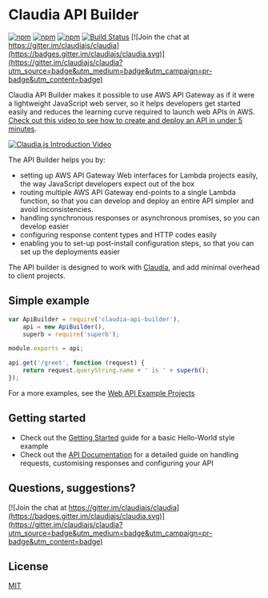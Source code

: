# Claudia API Builder

[![npm](https://img.shields.io/npm/v/claudia-api-builder.svg?maxAge=2592000?style=plastic)](https://www.npmjs.com/package/claudia-api-builder)
[![npm](https://img.shields.io/npm/dt/claudia-api-builder.svg?maxAge=2592000?style=plastic)](https://www.npmjs.com/package/claudia-api-builder)
[![npm](https://img.shields.io/npm/l/claudia-api-builder.svg?maxAge=2592000?style=plastic)](https://github.com/claudiajs/claudia-api-builder/blob/master/LICENSE)
[![Build Status](https://travis-ci.org/claudiajs/claudia-api-builder.svg?branch=master)](https://travis-ci.org/claudiajs/claudia-api-builder)
[![Join the chat at https://gitter.im/claudiajs/claudia](https://badges.gitter.im/claudiajs/claudia.svg)](https://gitter.im/claudiajs/claudia?utm_source=badge&utm_medium=badge&utm_campaign=pr-badge&utm_content=badge)

Claudia API Builder makes it possible to use AWS API Gateway as if it were a lightweight JavaScript web server, so it helps developers get started easily and reduces the learning curve required to launch web APIs in AWS. [Check out this video to see how to create and deploy an API in under 5 minutes](https://vimeo.com/156232471).

[![Claudia.js Introduction Video](https://claudiajs.com/assets/claudia-intro-video.png)](https://vimeo.com/156232471)

The API Builder helps you by:

* setting up AWS API Gateway Web interfaces for Lambda projects easily, the way JavaScript developers expect out of the box
* routing multiple AWS API Gateway end-points to a single Lambda function, so that you can develop and deploy an entire API simpler and avoid inconsistencies.
* handling synchronous responses or asynchronous promises, so you can develop easier
* configuring response content types and HTTP codes easily
* enabling you to set-up post-install configuration steps, so that you can set up the deployments easier

The API builder is designed to work with [Claudia](https://github.com/claudiajs), and add minimal overhead to client projects. 

## Simple example

```javascript
var ApiBuilder = require('claudia-api-builder'),
	api = new ApiBuilder(),
	superb = require('superb');

module.exports = api;

api.get('/greet', function (request) {
	return request.queryString.name + ' is ' + superb();
});
```

For a more examples, see the [Web API Example Projects](https://github.com/claudiajs/example-projects#web-api)

## Getting started

* Check out the [Getting Started](https://claudiajs.com/tutorials/hello-world-api-gateway.html) guide for a basic Hello-World style example
* Check out the [API Documentation](docs/api.md) for a detailed guide on handling requests, customising responses and configuring your API

## Questions, suggestions? 
[![Join the chat at https://gitter.im/claudiajs/claudia](https://badges.gitter.im/claudiajs/claudia.svg)](https://gitter.im/claudiajs/claudia?utm_source=badge&utm_medium=badge&utm_campaign=pr-badge&utm_content=badge)


## License

[MIT](LICENSE)
